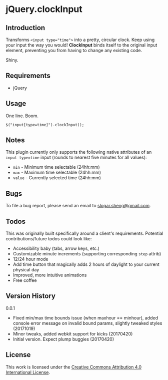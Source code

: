 jQuery.clockInput
====================

Introduction
------------

Transforms `<input type="time">` into a pretty, circular clock. Keep using your input the way you would! **ClockInput** binds itself
to the original input element, preventing you from having to change
any existing code.

Shiny.

Requirements
------------
-   jQuery


Usage
-----

One line. Boom.

    $("input[type=time]").clockInput();
    
Notes
-----

This plugin currently only supports the following native attributes of
an `input type=time` input (rounds to nearest five minutes for all values):

- `min` - Minimum time selectable (24hh:mm)
- `max` - Maximum time selectable (24hh:mm)
- `value` - Currently selected time (24hh:mm)

Bugs
----
To file a bug report, please send an email to
[slogar.sheng@gmail.com](mailto:slogar.sheng@gmail.com?subject=jQuery.clockInput+Bug+Report).

Todos
----
This was originally built specifically around a client's requirements.
Potential contributions/future todos could look like:

- Accessibility baby (tabs, arrow keys, etc.)
- Customizable minute increments (supporting corresponding `step` attrib)
- 12/24 hour mode
- Add time button that magically adds 2 hours of daylight
  to your current physical day
- Improved, more intuitive animations
- Free coffee

Version History
---------------
0.0.1

-   Fixed min/max time bounds issue (when maxhour == minhour), added console error message on invalid bound params,
    slightly tweaked styles (20171019)
-   Minor tweaks, added webkit support for kicks (20170420)
-   Initial version. Expect plump buggies (20170420)


License
---------------------

This work is licensed under the
[Creative Commons Attribution 4.0 International License](http://creativecommons.org/licenses/by/4.0/).